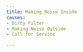 ```yaml
---
title: Making Noise Inside
causes:
- Dirty Filter
- Making Noise Outside
- Call for Service

---
```

